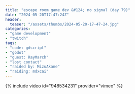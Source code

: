 ```yaml
---
title: "escape room game dev &#124; no signal (day 79)"
date: "2024-05-20T17:47:24Z"
header:
  teaser: "/assets/thumbs/2024-05-20-17-47-24.jpg"
categories:
- "game development"
- "twitch"
tags:
- "code: gdscript"
- "godot"
- "guest: RayMarch"
- "lost contact"
- "raided by: MizuAkane"
- "raiding: mdxcai"
---
```

{% include video id="948534231" provider="vimeo" %}
